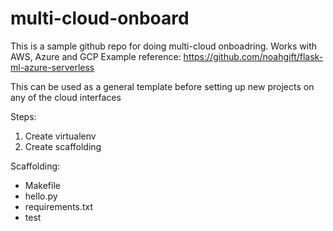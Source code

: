 # multi-cloud-onboard
This is a sample github repo for doing multi-cloud onboadring. Works with AWS, Azure and GCP
Example reference: https://github.com/noahgift/flask-ml-azure-serverless

This can be used as a general template before setting up new projects on any of the cloud interfaces

Steps:
1. Create virtualenv
2. Create scaffolding



Scaffolding:
* Makefile
* hello.py
* requirements.txt
* test